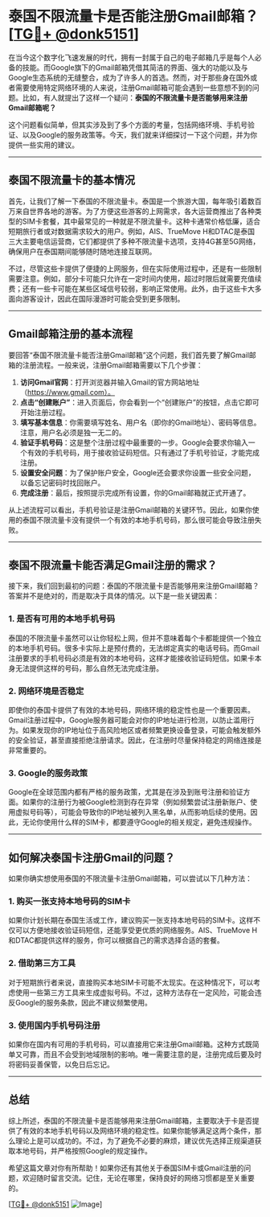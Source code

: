 # 泰国不限流量卡是否能注册Gmail邮箱？[[TG💪+ @donk5151](https://t.me/s/donk5151)]

在当今这个数字化飞速发展的时代，拥有一封属于自己的电子邮箱几乎是每个人必备的技能。而Google旗下的Gmail邮箱凭借其简洁的界面、强大的功能以及与Google生态系统的无缝整合，成为了许多人的首选。然而，对于那些身在国外或者需要使用特定网络环境的人来说，注册Gmail邮箱可能会遇到一些意想不到的问题。比如，有人就提出了这样一个疑问：**泰国的不限流量卡是否能够用来注册Gmail邮箱呢？**

这个问题看似简单，但其实涉及到了多个方面的考量，包括网络环境、手机号验证、以及Google的服务政策等。今天，我们就来详细探讨一下这个问题，并为你提供一些实用的建议。

---

## **泰国不限流量卡的基本情况**

首先，让我们了解一下泰国的不限流量卡。泰国是一个旅游大国，每年吸引着数百万来自世界各地的游客。为了方便这些游客的上网需求，各大运营商推出了各种类型的SIM卡套餐，其中最常见的一种就是不限流量卡。这种卡通常价格低廉，适合短期旅行者或对数据需求较大的用户。例如，AIS、TrueMove H和DTAC是泰国三大主要电信运营商，它们都提供了多种不限流量卡选项，支持4G甚至5G网络，确保用户在泰国期间能够随时随地连接互联网。

不过，尽管这些卡提供了便捷的上网服务，但在实际使用过程中，还是有一些限制需要注意。例如，部分卡可能只允许在一定时间内使用，超过时限后就需要充值续费；还有一些卡可能在某些区域信号较弱，影响正常使用。此外，由于这些卡大多面向游客设计，因此在国际漫游时可能会受到更多限制。

---

## **Gmail邮箱注册的基本流程**

要回答“泰国不限流量卡能否注册Gmail邮箱”这个问题，我们首先要了解Gmail邮箱的注册流程。一般来说，注册Gmail邮箱需要以下几个步骤：

1. **访问Gmail官网**：打开浏览器并输入Gmail的官方网站地址（https://www.gmail.com）。
2. **点击“创建账户”**：进入页面后，你会看到一个“创建账户”的按钮，点击它即可开始注册过程。
3. **填写基本信息**：你需要填写姓名、用户名（即你的Gmail地址）、密码等信息。注意，用户名必须是独一无二的。
4. **验证手机号码**：这是整个注册过程中最重要的一步。Google会要求你输入一个有效的手机号码，用于接收验证码短信。只有通过了手机号验证，才能完成注册。
5. **设置安全问题**：为了保护账户安全，Google还会要求你设置一些安全问题，以备忘记密码时找回账户。
6. **完成注册**：最后，按照提示完成所有设置，你的Gmail邮箱就正式开通了。

从上述流程可以看出，手机号验证是注册Gmail邮箱的关键环节。因此，如果你使用的泰国不限流量卡没有提供一个有效的本地手机号码，那么很可能会导致注册失败。

---

## **泰国不限流量卡能否满足Gmail注册的需求？**

接下来，我们回到最初的问题：泰国的不限流量卡是否能够用来注册Gmail邮箱？答案并不是绝对的，而是取决于具体的情况。以下是一些关键因素：

### **1. 是否有可用的本地手机号码**
泰国的不限流量卡虽然可以让你轻松上网，但并不意味着每个卡都能提供一个独立的本地手机号码。很多卡实际上是预付费的，无法绑定真实的电话号码。而Gmail注册要求的手机号码必须是有效的本地号码，这样才能接收验证码短信。如果卡本身无法提供这样的号码，那么自然无法完成注册。

### **2. 网络环境是否稳定**
即使你的泰国卡提供了有效的本地号码，网络环境的稳定性也是一个重要因素。Gmail注册过程中，Google服务器可能会对你的IP地址进行检测，以防止滥用行为。如果发现你的IP地址位于高风险地区或者频繁更换设备登录，可能会触发额外的安全验证，甚至直接拒绝注册请求。因此，在注册时尽量保持稳定的网络连接是非常重要的。

### **3. Google的服务政策**
Google在全球范围内都有严格的服务政策，尤其是在涉及到账号注册和验证方面。如果你的注册行为被Google检测到存在异常（例如频繁尝试注册新账户、使用虚拟号码等），可能会导致你的IP地址被列入黑名单，从而影响后续的使用。因此，无论你使用什么样的SIM卡，都要遵守Google的相关规定，避免违规操作。

---

## **如何解决泰国卡注册Gmail的问题？**

如果你确实想使用泰国的不限流量卡注册Gmail邮箱，可以尝试以下几种方法：

### **1. 购买一张支持本地号码的SIM卡**
如果你计划长期在泰国生活或工作，建议购买一张支持本地号码的SIM卡。这样不仅可以方便地接收验证码短信，还能享受更优质的网络服务。AIS、TrueMove H和DTAC都提供这样的服务，你可以根据自己的需求选择合适的套餐。

### **2. 借助第三方工具**
对于短期旅行者来说，直接购买本地SIM卡可能不太现实。在这种情况下，可以考虑使用一些第三方工具来生成虚拟号码。不过，这种方法存在一定风险，可能会违反Google的服务条款，因此不建议频繁使用。

### **3. 使用国内手机号码注册**
如果你在国内有可用的手机号码，可以直接用它来注册Gmail邮箱。这种方式既简单又可靠，而且不会受到地域限制的影响。唯一需要注意的是，注册完成后要及时将密码妥善保管，以免日后忘记。

---

## **总结**

综上所述，泰国的不限流量卡是否能够用来注册Gmail邮箱，主要取决于卡是否提供了有效的本地手机号码以及网络环境的稳定性。如果你能够满足这两个条件，那么理论上是可以成功的。不过，为了避免不必要的麻烦，建议优先选择正规渠道获取本地号码，并严格按照Google的规定操作。

希望这篇文章对你有所帮助！如果你还有其他关于泰国SIM卡或Gmail注册的问题，欢迎随时留言交流。记住，无论在哪里，保持良好的网络习惯都是至关重要的。

[[TG💪+ @donk5151](https://t.me/s/donk5151) ![Image](https://i.postimg.cc/rwNCRYN7/Snipaste-2025-04-30-17-27-05.png)]